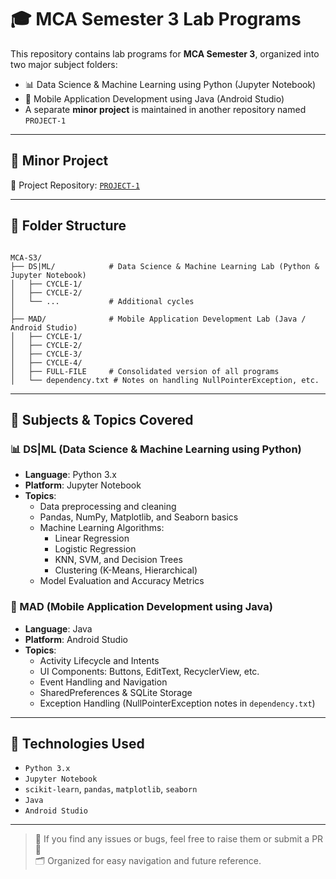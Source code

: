 # 🎓 MCA Semester 3 Lab Programs

This repository contains lab programs for **MCA Semester 3**, organized into two major subject folders:

- 📊 Data Science & Machine Learning using Python (Jupyter Notebook)
- 📱 Mobile Application Development using Java (Android Studio)
- A separate **minor project** is maintained in another repository named `PROJECT-1`

---

## 🔬 Minor Project

📁 Project Repository: [`PROJECT-1`](https://github.com/muralikrishna-cec/PROJECT-1)  

---

## 📁 Folder Structure

```

MCA-S3/
├── DS|ML/            # Data Science & Machine Learning Lab (Python & Jupyter Notebook)
│   ├── CYCLE-1/
│   ├── CYCLE-2/
│   └── ...           # Additional cycles
│
├── MAD/              # Mobile Application Development Lab (Java / Android Studio)
│   ├── CYCLE-1/
│   ├── CYCLE-2/
│   ├── CYCLE-3/
│   ├── CYCLE-4/
│   ├── FULL-FILE     # Consolidated version of all programs
│   └── dependency.txt # Notes on handling NullPointerException, etc.

```

---

## 📘 Subjects & Topics Covered

### 📊 DS|ML (Data Science & Machine Learning using Python)
- **Language**: Python 3.x
- **Platform**: Jupyter Notebook
- **Topics**:
  - Data preprocessing and cleaning
  - Pandas, NumPy, Matplotlib, and Seaborn basics
  - Machine Learning Algorithms:
    - Linear Regression
    - Logistic Regression
    - KNN, SVM, and Decision Trees
    - Clustering (K-Means, Hierarchical)
  - Model Evaluation and Accuracy Metrics

### 📱 MAD (Mobile Application Development using Java)
- **Language**: Java
- **Platform**: Android Studio
- **Topics**:
  - Activity Lifecycle and Intents
  - UI Components: Buttons, EditText, RecyclerView, etc.
  - Event Handling and Navigation
  - SharedPreferences & SQLite Storage
  - Exception Handling (NullPointerException notes in `dependency.txt`)

---

## 📌 Technologies Used

- `Python 3.x`
- `Jupyter Notebook`
- `scikit-learn`, `pandas`, `matplotlib`, `seaborn`
- `Java`
- `Android Studio`

---

> 📍 If you find any issues or bugs, feel free to raise them or submit a PR 🙌  
> 🗂️ Organized for easy navigation and future reference.

